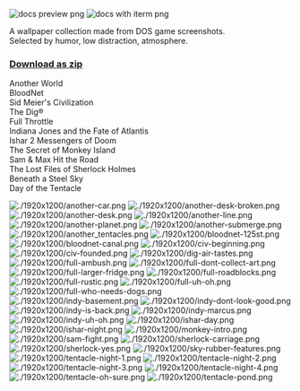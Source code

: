 ![docs preview png](./docs/preview.png)
![docs with iterm png](./docs/with-iterm.png)

A wallpaper collection made from DOS game screenshots.<br />
Selected by humor, low distraction, atmosphere.

### [Download as zip](https://github.com/maciej-ka/dos-games-wallpapers/archive/master.zip)

Another World<br />
BloodNet<br />
Sid Meier's Civilization<br />
The Dig®<br />
Full Throttle<br />
Indiana Jones and the Fate of Atlantis<br />
Ishar 2 Messengers of Doom<br />
The Secret of Monkey Island<br />
Sam & Max Hit the Road<br />
The Lost Files of Sherlock Holmes<br />
Beneath a Steel Sky<br />
Day of the Tentacle<br />

![./1920x1200/another-car.png](./1920x1200/another-car.png)
![./1920x1200/another-desk-broken.png](./1920x1200/another-desk-broken.png)
![./1920x1200/another-desk.png](./1920x1200/another-desk.png)
![./1920x1200/another-line.png](./1920x1200/another-line.png)
![./1920x1200/another-planet.png](./1920x1200/another-planet.png)
![./1920x1200/another-submerge.png](./1920x1200/another-submerge.png)
![./1920x1200/another_tentacles.png](./1920x1200/another_tentacles.png)
![./1920x1200/bloodnet-125st.png](./1920x1200/bloodnet-125st.png)
![./1920x1200/bloodnet-canal.png](./1920x1200/bloodnet-canal.png)
![./1920x1200/civ-beginning.png](./1920x1200/civ-beginning.png)
![./1920x1200/civ-founded.png](./1920x1200/civ-founded.png)
![./1920x1200/dig-air-tastes.png](./1920x1200/dig-air-tastes.png)
![./1920x1200/full-ambush.png](./1920x1200/full-ambush.png)
![./1920x1200/full-dont-collect-art.png](./1920x1200/full-dont-collect-art.png)
![./1920x1200/full-larger-fridge.png](./1920x1200/full-larger-fridge.png)
![./1920x1200/full-roadblocks.png](./1920x1200/full-roadblocks.png)
![./1920x1200/full-rustic.png](./1920x1200/full-rustic.png)
![./1920x1200/full-uh-oh.png](./1920x1200/full-uh-oh.png)
![./1920x1200/full-who-needs-dogs.png](./1920x1200/full-who-needs-dogs.png)
![./1920x1200/indy-basement.png](./1920x1200/indy-basement.png)
![./1920x1200/indy-dont-look-good.png](./1920x1200/indy-dont-look-good.png)
![./1920x1200/indy-is-back.png](./1920x1200/indy-is-back.png)
![./1920x1200/indy-marcus.png](./1920x1200/indy-marcus.png)
![./1920x1200/indy-uh-oh.png](./1920x1200/indy-uh-oh.png)
![./1920x1200/ishar-day.png](./1920x1200/ishar-day.png)
![./1920x1200/ishar-night.png](./1920x1200/ishar-night.png)
![./1920x1200/monkey-intro.png](./1920x1200/monkey-intro.png)
![./1920x1200/sam-fight.png](./1920x1200/sam-fight.png)
![./1920x1200/sherlock-carriage.png](./1920x1200/sherlock-carriage.png)
![./1920x1200/sherlock-yes.png](./1920x1200/sherlock-yes.png)
![./1920x1200/sky-rubber-features.png](./1920x1200/sky-rubber-features.png)
![./1920x1200/tentacle-night-1.png](./1920x1200/tentacle-night-1.png)
![./1920x1200/tentacle-night-2.png](./1920x1200/tentacle-night-2.png)
![./1920x1200/tentacle-night-3.png](./1920x1200/tentacle-night-3.png)
![./1920x1200/tentacle-night-4.png](./1920x1200/tentacle-night-4.png)
![./1920x1200/tentacle-oh-sure.png](./1920x1200/tentacle-oh-sure.png)
![./1920x1200/tentacle-pond.png](./1920x1200/tentacle-pond.png)

